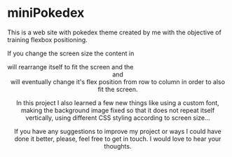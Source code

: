 # miniPokedex
This is a web site with pokedex theme created by me with the objective of training flexbox positioning.

If you change the screen size the content in <main> will rearrange itself to fit the screen and the <header> and <footer> will eventually change it's flex position
  from row to column in order to also fit the screen. 
  
  In this project I also learned a few new things like using a custom font, making the background image fixed so that it does not repeat itself vertically,
  using different CSS styling according to screen size... 
  
  If you have any suggestions to improve my project or ways I could have done it better, please, feel free to get in touch. I would love to hear your thoughts. 
